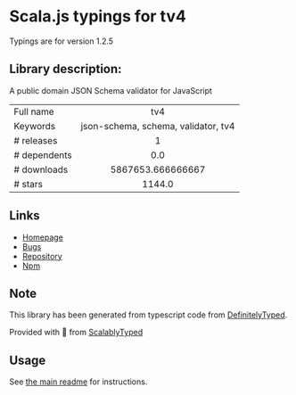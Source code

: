 
# Scala.js typings for tv4

Typings are for version 1.2.5

## Library description:
A public domain JSON Schema validator for JavaScript

|                    |                 |
| ------------------ | :-------------: |
| Full name          | tv4 |
| Keywords           | json-schema, schema, validator, tv4 |
| # releases         | 1 |
| # dependents       | 0.0 |
| # downloads        | 5867653.666666667 |
| # stars            | 1144.0 |

## Links
- [Homepage](https://github.com/geraintluff/tv4)
- [Bugs](https://github.com/geraintluff/tv4/issues)
- [Repository](https://github.com/geraintluff/tv4)
- [Npm](https://www.npmjs.com/package/tv4)
    


## Note
This library has been generated from typescript code from [DefinitelyTyped](https://definitelytyped.org).

Provided with :purple_heart: from [ScalablyTyped](https://github.com/oyvindberg/ScalablyTyped)

## Usage
See [the main readme](../../readme.md) for instructions.


